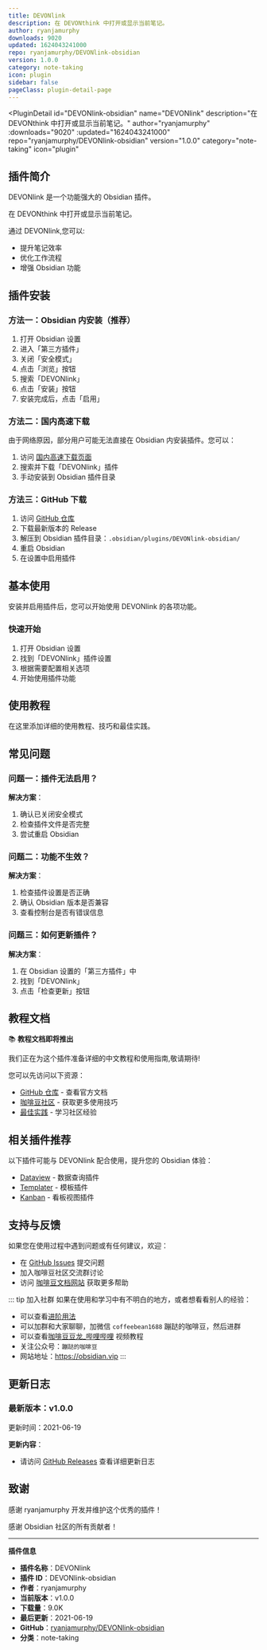 ```yaml
---
title: DEVONlink
description: 在 DEVONthink 中打开或显示当前笔记。
author: ryanjamurphy
downloads: 9020
updated: 1624043241000
repo: ryanjamurphy/DEVONlink-obsidian
version: 1.0.0
category: note-taking
icon: plugin
sidebar: false
pageClass: plugin-detail-page
---
```


<PluginDetail
  id="DEVONlink-obsidian"
  name="DEVONlink"
  description="在 DEVONthink 中打开或显示当前笔记。"
  author="ryanjamurphy"
  :downloads="9020"
  :updated="1624043241000"
  repo="ryanjamurphy/DEVONlink-obsidian"
  version="1.0.0"
  category="note-taking"
  icon="plugin"
>

<!-- AUTO_GENERATED_START -->
## 插件简介

DEVONlink 是一个功能强大的 Obsidian 插件。

在 DEVONthink 中打开或显示当前笔记。

通过 DEVONlink,您可以:

- 提升笔记效率
- 优化工作流程
- 增强 Obsidian 功能

<!-- AUTO_GENERATED_END -->

<!-- AUTO_GENERATED_START -->
## 插件安装

### 方法一：Obsidian 内安装（推荐）

1. 打开 Obsidian 设置
2. 进入「第三方插件」
3. 关闭「安全模式」
4. 点击「浏览」按钮
5. 搜索「DEVONlink」
6. 点击「安装」按钮
7. 安装完成后，点击「启用」

### 方法二：国内高速下载

由于网络原因，部分用户可能无法直接在 Obsidian 内安装插件。您可以：

1. 访问 [国内高速下载页面](/zh/documentation/obsidian-plugins-download.html)
2. 搜索并下载「DEVONlink」插件
3. 手动安装到 Obsidian 插件目录

### 方法三：GitHub 下载

1. 访问 [GitHub 仓库](https://github.com/ryanjamurphy/DEVONlink-obsidian)
2. 下载最新版本的 Release
3. 解压到 Obsidian 插件目录：`.obsidian/plugins/DEVONlink-obsidian/`
4. 重启 Obsidian
5. 在设置中启用插件

## 基本使用

安装并启用插件后，您可以开始使用 DEVONlink 的各项功能。

### 快速开始

1. 打开 Obsidian 设置
2. 找到「DEVONlink」插件设置
3. 根据需要配置相关选项
4. 开始使用插件功能

<!-- AUTO_GENERATED_END -->

<!-- CUSTOM_CONTENT_START:tutorial -->
## 使用教程

在这里添加详细的使用教程、技巧和最佳实践。

<!-- CUSTOM_CONTENT_END:tutorial -->

<!-- SHARED_CONTENT_START -->
## 常见问题

### 问题一：插件无法启用？

**解决方案**：
1. 确认已关闭安全模式
2. 检查插件文件是否完整
3. 尝试重启 Obsidian

### 问题二：功能不生效？

**解决方案**：
1. 检查插件设置是否正确
2. 确认 Obsidian 版本是否兼容
3. 查看控制台是否有错误信息

### 问题三：如何更新插件？

**解决方案**：
1. 在 Obsidian 设置的「第三方插件」中
2. 找到「DEVONlink」
3. 点击「检查更新」按钮

## 教程文档

📚 **教程文档即将推出**

我们正在为这个插件准备详细的中文教程和使用指南,敬请期待!

您可以先访问以下资源：
- [GitHub 仓库](https://github.com/ryanjamurphy/DEVONlink-obsidian) - 查看官方文档
- [咖啡豆社区](/zh/bases/) - 获取更多使用技巧
- [最佳实践](/zh/best-practices/) - 学习社区经验

## 相关插件推荐

以下插件可能与 DEVONlink 配合使用，提升您的 Obsidian 体验：

- [Dataview](/zh/plugins/dataview.html) - 数据查询插件
- [Templater](/zh/plugins/templater-obsidian.html) - 模板插件
- [Kanban](/zh/plugins/obsidian-kanban.html) - 看板视图插件

## 支持与反馈

如果您在使用过程中遇到问题或有任何建议，欢迎：

- 在 [GitHub Issues](https://github.com/ryanjamurphy/DEVONlink-obsidian/issues) 提交问题
- 加入咖啡豆社区交流群讨论
- 访问 [咖啡豆文档网站](https://obsidian.vip) 获取更多帮助

::: tip 加入社群
如果在使用和学习中有不明白的地方，或者想看看别人的经验：
- 可以查看[进阶用法](/zh/advanced)
- 可以加群和大家聊聊，加微信 `coffeebean1688` 蹦跶的咖啡豆，然后进群
- 可以查看[咖啡豆豆龙_哔哩哔哩](https://space.bilibili.com/618777356) 视频教程
- 关注公众号：`蹦跶的咖啡豆`
- 网站地址：https://obsidian.vip
:::
<!-- SHARED_CONTENT_END -->

<!-- AUTO_GENERATED_START -->
## 更新日志

### 最新版本：v1.0.0

更新时间：2021-06-19

**更新内容**：
- 请访问 [GitHub Releases](https://github.com/ryanjamurphy/DEVONlink-obsidian/releases) 查看详细更新日志

## 致谢

感谢 ryanjamurphy 开发并维护这个优秀的插件！

感谢 Obsidian 社区的所有贡献者！

---

**插件信息**
- **插件名称**：DEVONlink
- **插件 ID**：DEVONlink-obsidian
- **作者**：ryanjamurphy
- **当前版本**：v1.0.0
- **下载量**：9.0K
- **最后更新**：2021-06-19
- **GitHub**：[ryanjamurphy/DEVONlink-obsidian](https://github.com/ryanjamurphy/DEVONlink-obsidian)
- **分类**：note-taking
<!-- AUTO_GENERATED_END -->

</PluginDetail>

